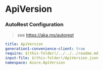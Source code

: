 # ApiVersion
### AutoRest Configuration
> see https://aka.ms/autorest

``` yaml
title: ApiVersion
generation1-convenience-client: true
require: $(this-folder)/../../../readme.md
input-file: $(this-folder)/ApiVersion.json
namespace: Azure.ApiVersion
```
